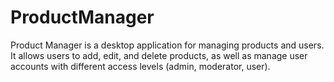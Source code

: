 # ProductManager
Product Manager is a desktop application for managing products and users. It allows users to add, edit, and delete products, as well as manage user accounts with different access levels (admin, moderator, user).
